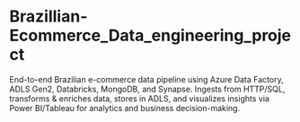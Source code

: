 # Brazillian-Ecommerce_Data_engineering_project
End-to-end Brazilian e-commerce data pipeline using Azure Data Factory, ADLS Gen2, Databricks, MongoDB, and Synapse. Ingests from HTTP/SQL, transforms &amp; enriches data, stores in ADLS, and visualizes insights via Power BI/Tableau for analytics and business decision-making.
